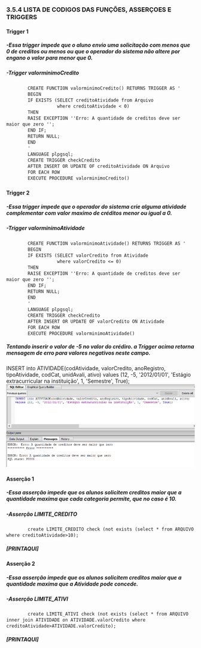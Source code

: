 ### 3.5.4	LISTA DE CODIGOS DAS FUNÇÕES, ASSERÇOES E TRIGGERS<br>

#### Trigger 1<br>
   ##### -Essa trigger impede que o aluno envio uma solicitação com menos que 0 de creditos ou menos ou que o operador do sistema não altere por engano o valor para menor que 0.<br>
   ##### -Trigger valorminimoCredito<br>

   			CREATE FUNCTION valorminimoCredito() RETURNS TRIGGER AS '
			BEGIN
			IF EXISTS (SELECT creditoAtividade from Arquivo
					   where creditoAtividade < 0)
			THEN
			RAISE EXCEPTION ''Erro: A quantidade de creditos deve ser maior que zero '';
			END IF;
			RETURN NULL;
			END
			'
			LANGUAGE plpgsql;
			CREATE TRIGGER checkCredito
			AFTER INSERT OR UPDATE OF creditoAtividade ON Arquivo
			FOR EACH ROW
			EXECUTE PROCEDURE valorminimoCredito()

#####

#### Trigger 2<br>
   ##### -Essa trigger impede que o operador do sistema crie alguma atividade complementar com valor maximo de créditos menor ou igual a 0.<br>
   ##### -Trigger valorminimoAtividade<br>
   
			CREATE FUNCTION valorminimoAtividade() RETURNS TRIGGER AS '
			BEGIN
			IF EXISTS (SELECT valorCredito from Atividade
					   where valorCredito <= 0)
			THEN
			RAISE EXCEPTION ''Erro: A quantidade de creditos deve ser maior que zero '';
			END IF;
			RETURN NULL;
			END
			'
			LANGUAGE plpgsql;
			CREATE TRIGGER checkCredito
			AFTER INSERT OR UPDATE OF valorCredito ON Atividade
			FOR EACH ROW
			EXECUTE PROCEDURE valorminimoAtividade()
			
##### Tentando inserir o valor de -5 no valor do crédiro. a Trigger acima retorna mensagem de erro para valores negativos neste campo.<br>
INSERT into ATIVIDADE(codAtividade, valorCredito, anoRegistro, tipoAtividade, codCat, unidAvali, ativo)
values (12, -5, '2012/01/01', 'Estágio extracurricular na instituição', 1, 'Semestre', True);
![Alt text](https://raw.githubusercontent.com/calosguilherme/template/master/exemplo1.png?raw=true "Pós Index")<br>

#### Asserção 1<br>
   ##### -Essa asserção impede que os alunos solicitem creditos maior que a quantidade maxima que cada categoria permite, que no caso é 10.<br>
   ##### -Asserção LIMITE_CREDITO<br>
   
			create LIMITE_CREDITO check (not exists (select * from ARQUIVO where creditoAtividade>10);
			
##### [PRINTAQUI]<br>

#### Asserção 2<br>
   ##### -Essa asserção impede que os alunos solicitem creditos maior que a quantidade maxima que a Atividade pode concede.<br>
   ##### -Asserção LIMITE_ATIVI<br>   

			create LIMITE_ATIVI check (not exists (select * from ARQUIVO inner join ATIVIDADE on ATIVIDADE.valorCredito where creditoAtividade>ATIVIDADE.valorCredito);
			
##### [PRINTAQUI]<br>

